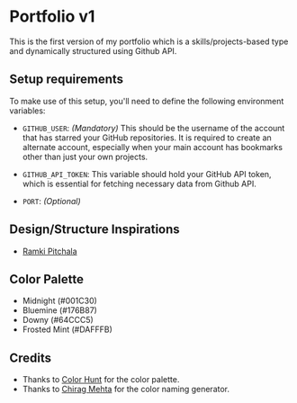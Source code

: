 # Portfolio v1
This is the first version of my portfolio which is a skills/projects-based type and dynamically structured using Github API.

## Setup requirements
To make use of this setup, you'll need to define the following environment variables:

- `GITHUB_USER`: *(Mandatory)* This should be the username of the account that has starred your GitHub repositories. It is required to create an alternate account, especially when your main account has bookmarks other than just your own projects.

- `GITHUB_API_TOKEN`: This variable should hold your GitHub API token, which is essential for fetching necessary data from Github API.

- `PORT`: *(Optional)*

## Design/Structure Inspirations
- [Ramki Pitchala](https://github.com/Ramko9999/Portfolio)

## Color Palette
- Midnight (#001C30)
- Bluemine (#176B87)
- Downy (#64CCC5)
- Frosted Mint (#DAFFFB)

## Credits
- Thanks to [Color Hunt](https://colorhunt.co/palette/001c30176b8764ccc5dafffb) for the color palette.
- Thanks to [Chirag Mehta](https://chir.ag/projects/name-that-color/) for the color naming generator.